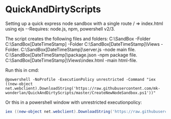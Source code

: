 QuickAndDirtyScripts
====================



Setting up a quick express node sandbox with a single route / => index.html using ejs 
--Requires: node.js, npm, powershell v2/3.

The script creates the following files and folders:
C:\SandBox   -Folder
C:\SandBox\[DateTimeStamp] -Folder
C:\SandBox\[DateTimeStamp]\Views   -Folder.
C:\SandBox\[DateTimeStamp]\server.js  -node main file.
C:\SandBox\[DateTimeStamp]\package.json -npm package file.
C:\SandBox\[DateTimeStamp]\Views\index.html -main html-file.


Run this in cmd:
```
@powershell -NoProfile -ExecutionPolicy unrestricted -Command "iex ((new-object net.webclient).DownloadString('https://raw.githubusercontent.com/mk-wonderlan/QuickAndDirtyScripts/master/CreateNewNodeSandbox.ps1'))"
```

Or this in a powershell window with unrestricted executionpolicy:
```powershell
iex ((new-object net.webclient).DownloadString('https://raw.githubusercontent.com/mk-wonderlan/QuickAndDirtyScripts/master/CreateNewNodeSandbox.ps1'))
```
